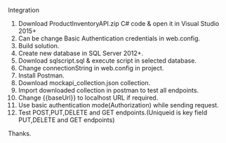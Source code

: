 Integration

1. Download ProductInventoryAPI.zip C# code & open it in Visual Studio 2015+
2. Can be change Basic Authentication credentials in web.config.
3. Build solution.
4. Create new database in SQL Server 2012+.
5. Download sqlscript.sql & execute script in selected database.
6. Change connectionString in web.config in project.
7. Install Postman.
8. Download mockapi_collection.json collection.
9. Import downloaded collection in postman to test all endpoints.
10. Change {{baseUrl}} to localhost URL if required.
11. Use basic authentication mode(Authorization) while sending request.
12. Test POST,PUT,DELETE and GET endpoints.(Uniqueid is key field PUT,DELETE and GET endpoints)

Thanks.

